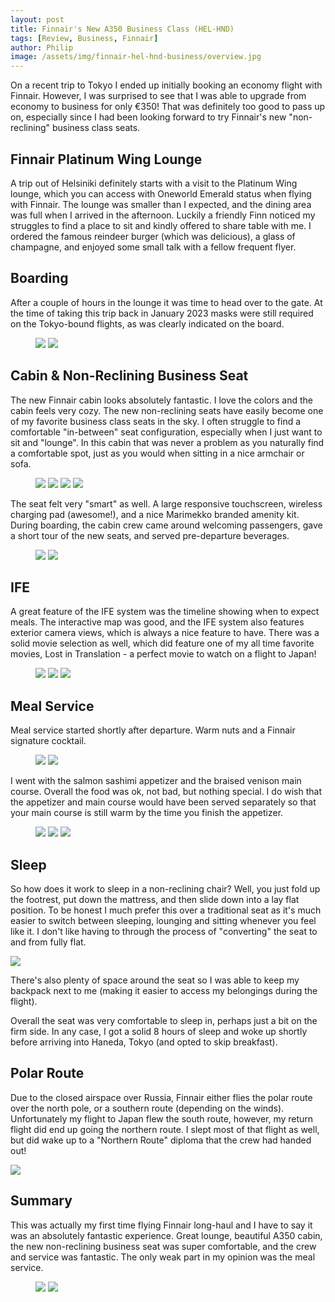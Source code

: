 ```yaml
---
layout: post
title: Finnair's New A350 Business Class (HEL-HND)
tags: [Review, Business, Finnair]
author: Philip
image: /assets/img/finnair-hel-hnd-business/overview.jpg
---
```


On a recent trip to Tokyo I ended up initially booking an economy flight with Finnair. However, I was surprised to see that I was able to upgrade from economy to business for only €350! That was definitely too good to pass up on, especially since I had been looking forward to try Finnair's new "non-reclining" business class seats.

## Finnair Platinum Wing Lounge

A trip out of Helsiniki definitely starts with a visit to the Platinum Wing lounge, which you can access with Oneworld Emerald status when flying with Finnair. The lounge was smaller than I expected, and the dining area was full when I arrived in the afternoon. Luckily a friendly Finn noticed my struggles to find a place to sit and kindly offered to share table with me. I ordered the famous reindeer burger (which was delicious), a glass of champagne, and enjoyed some small talk with a fellow frequent flyer.

## Boarding

After a couple of hours in the lounge it was time to head over to the gate. At the time of taking this trip back in January 2023 masks were still required on the Tokyo-bound flights, as was clearly indicated on the board.

<figure>
<img src="/assets/img/finnair-hel-hnd-business/3-boarding1.jpg" class="half" />
<img src="/assets/img/finnair-hel-hnd-business/3-boarding2.jpg" class="half" />
</figure>

## Cabin & Non-Reclining Business Seat

The new Finnair cabin looks absolutely fantastic. I love the colors and the cabin feels very cozy. The new non-reclining seats have easily become one of my favorite business class seats in the sky. I often struggle to find a comfortable "in-between" seat configuration, especially when I just want to sit and "lounge". In this cabin that was never a problem as you naturally find a comfortable spot, just as you would when sitting in a nice armchair or sofa.

<figure>
<img src="/assets/img/finnair-hel-hnd-business/4-seat1.jpg" class="half" />
<img src="/assets/img/finnair-hel-hnd-business/4-seat2.jpg" class="half" />
<img src="/assets/img/finnair-hel-hnd-business/4-seat3.jpg" class="half" />
<img src="/assets/img/finnair-hel-hnd-business/4-seat4.jpg" class="half" />
</figure>

The seat felt very "smart" as well. A large responsive touchscreen, wireless charging pad (awesome!), and a nice Marimekko branded amenity kit. During boarding, the cabin crew came around welcoming passengers, gave a short tour of the new seats, and served pre-departure beverages.

<figure>
<img src="/assets/img/finnair-hel-hnd-business/4-seat5.jpg" class="half" />
<img src="/assets/img/finnair-hel-hnd-business/4-seat6.jpg" class="half" />
</figure>

## IFE

A great feature of the IFE system was the timeline showing when to expect meals. The interactive map was good, and the IFE system also features exterior camera views, which is always a nice feature to have. There was a solid movie selection as well, which did feature one of my all time favorite movies, Lost in Translation - a perfect movie to watch on a flight to Japan!

<figure>
<img src="/assets/img/finnair-hel-hnd-business/5-ife1.jpg" class="half" />
<img src="/assets/img/finnair-hel-hnd-business/5-ife2.jpg" class="half" />
<img src="/assets/img/finnair-hel-hnd-business/5-ife3.jpg" />
</figure>

## Meal Service

Meal service started shortly after departure. Warm nuts and a Finnair signature cocktail.

<figure>
<img src="/assets/img/finnair-hel-hnd-business/6-menu1.jpg" class="half" />
<img src="/assets/img/finnair-hel-hnd-business/6-menu2.jpg" class="half" />
</figure>

I went with the salmon sashimi appetizer and the braised venison main course. Overall the food was ok, not bad, but nothing special. I do wish that the appetizer and main course would have been served separately so that your main course is still warm by the time you finish the appetizer.

<figure>
<img src="/assets/img/finnair-hel-hnd-business/6-food3.jpg" />
<img src="/assets/img/finnair-hel-hnd-business/6-food2.jpg" class="half" />
<img src="/assets/img/finnair-hel-hnd-business/6-food4.jpg" class="half" />
</figure>

## Sleep

So how does it work to sleep in a non-reclining chair? Well, you just fold up the footrest, put down the mattress, and then slide down into a lay flat position. To be honest I much prefer this over a traditional seat as it's much easier to switch between sleeping, lounging and sitting whenever you feel like it. I don't like having to through the process of "converting" the seat to and from fully flat.

<img src="/assets/img/finnair-hel-hnd-business/7-sleep.jpg" />

There's also plenty of space around the seat so I was able to keep my backpack next to me (making it easier to access my belongings during the flight).

Overall the seat was very comfortable to sleep in, perhaps just a bit on the firm side. In any case, I got a solid 8 hours of sleep and woke up shortly before arriving into Haneda, Tokyo (and opted to skip breakfast).

## Polar Route

Due to the closed airspace over Russia, Finnair either flies the polar route over the north pole, or a southern route (depending on the winds). Unfortunately my flight to Japan flew the south route, however, my return flight did end up going the northern route. I slept most of that flight as well, but did wake up to a "Northern Route" diploma that the crew had handed out!

<img src="/assets/img/finnair-hel-hnd-business/polar-route.jpg" />

## Summary

This was actually my first time flying Finnair long-haul and I have to say it was an absolutely fantastic experience. Great lounge, beautiful A350 cabin, the new non-reclining business seat was super comfortable, and the crew and service was fantastic. The only weak part in my opinion was the meal service.

<figure>
<img src="/assets/img/finnair-hel-hnd-business/8-arrival1.jpg" class="half" />
<img src="/assets/img/finnair-hel-hnd-business/8-arrival2.jpg" class="half" />
</figure>
